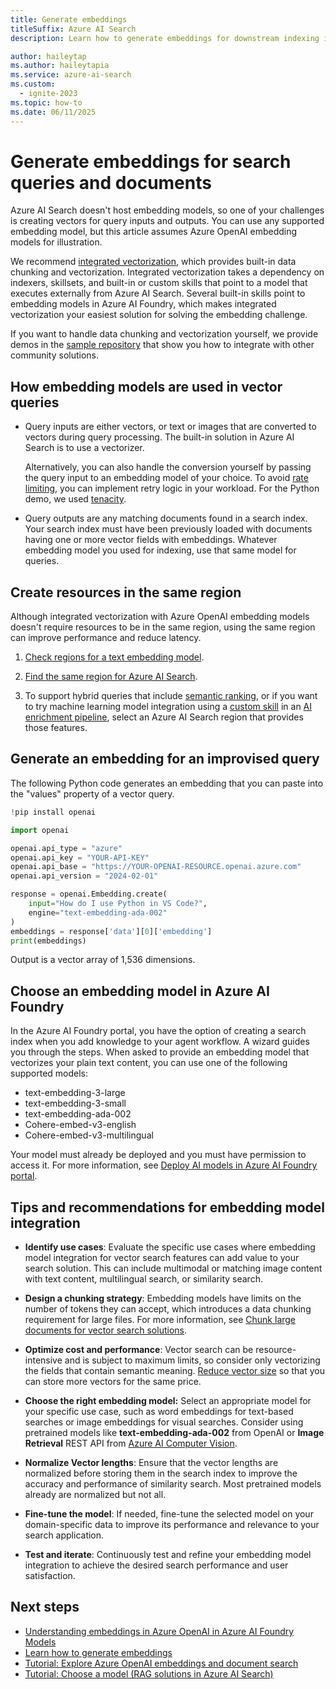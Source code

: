 ```yaml
---
title: Generate embeddings
titleSuffix: Azure AI Search
description: Learn how to generate embeddings for downstream indexing into an Azure AI Search index.

author: haileytap
ms.author: haileytapia
ms.service: azure-ai-search
ms.custom:
  - ignite-2023
ms.topic: how-to
ms.date: 06/11/2025
---
```


# Generate embeddings for search queries and documents

Azure AI Search doesn't host embedding models, so one of your challenges is creating vectors for query inputs and outputs. You can use any supported embedding model, but this article assumes Azure OpenAI embedding models for illustration.

We recommend [integrated vectorization](vector-search-integrated-vectorization.md), which provides built-in data chunking and vectorization. Integrated vectorization takes a dependency on indexers, skillsets, and built-in or custom skills that point to a model that executes externally from Azure AI Search. Several built-in skills point to embedding models in Azure AI Foundry, which makes integrated vectorization your easiest solution for solving the embedding challenge.

If you want to handle data chunking and vectorization yourself, we provide demos in the [sample repository](https://github.com/Azure/azure-search-vector-samples/tree/main) that show you how to integrate with other community solutions.

## How embedding models are used in vector queries

+ Query inputs are either vectors, or text or images that are converted to vectors during query processing. The built-in solution in Azure AI Search is to use a vectorizer. 

  Alternatively, you can also handle the conversion yourself by passing the query input to an embedding model of your choice. To avoid [rate limiting](/azure/ai-services/openai/quotas-limits), you can implement retry logic in your workload. For the Python demo, we used [tenacity](https://pypi.org/project/tenacity/).

+ Query outputs are any matching documents found in a search index. Your search index must have been previously loaded with documents having one or more vector fields with embeddings. Whatever embedding model you used for indexing, use that same model for queries.

## Create resources in the same region

Although integrated vectorization with Azure OpenAI embedding models doesn't require resources to be in the same region, using the same region can improve performance and reduce latency.

1. [Check regions for a text embedding model](/azure/ai-services/openai/concepts/models#model-summary-table-and-region-availability).

1. [Find the same region for Azure AI Search](search-region-support.md). 

1. To support hybrid queries that include [semantic ranking](semantic-how-to-query-request.md), or if you want to try machine learning model integration using a [custom skill](cognitive-search-custom-skill-interface.md) in an [AI enrichment pipeline](cognitive-search-concept-intro.md), select an Azure AI Search region that provides those features.

## Generate an embedding for an improvised query

The following Python code generates an embedding that you can paste into the "values" property of a vector query.

```python
!pip install openai

import openai

openai.api_type = "azure"
openai.api_key = "YOUR-API-KEY"
openai.api_base = "https://YOUR-OPENAI-RESOURCE.openai.azure.com"
openai.api_version = "2024-02-01"

response = openai.Embedding.create(
    input="How do I use Python in VS Code?",
    engine="text-embedding-ada-002"
)
embeddings = response['data'][0]['embedding']
print(embeddings)
```

Output is a vector array of 1,536 dimensions.

## Choose an embedding model in Azure AI Foundry

In the Azure AI Foundry portal, you have the option of creating a search index when you add knowledge to your agent workflow. A wizard guides you through the steps. When asked to provide an embedding model that vectorizes your plain text content, you can use one of the following supported models:

+ text-embedding-3-large
+ text-embedding-3-small
+ text-embedding-ada-002
+ Cohere-embed-v3-english
+ Cohere-embed-v3-multilingual

Your model must already be deployed and you must have permission to access it. For more information, see [Deploy AI models in Azure AI Foundry portal](/azure/ai-foundry/concepts/deployments-overview).

## Tips and recommendations for embedding model integration

+ **Identify use cases**: Evaluate the specific use cases where embedding model integration for vector search features can add value to your search solution. This can include multimodal or matching image content with text content, multilingual search, or similarity search.

+ **Design a chunking strategy**: Embedding models have limits on the number of tokens they can accept, which introduces a data chunking requirement for large files. For more information, see [Chunk large documents for vector search solutions](vector-search-how-to-chunk-documents.md).

+ **Optimize cost and performance**: Vector search can be resource-intensive and is subject to maximum limits, so consider only vectorizing the fields that contain semantic meaning. [Reduce vector size](vector-search-how-to-configure-compression-storage.md) so that you can store more vectors for the same price.

+ **Choose the right embedding model:** Select an appropriate model for your specific use case, such as word embeddings for text-based searches or image embeddings for visual searches. Consider using pretrained models like **text-embedding-ada-002** from OpenAI or **Image Retrieval** REST API from [Azure AI Computer Vision](/azure/ai-services/computer-vision/how-to/image-retrieval).

+ **Normalize Vector lengths**: Ensure that the vector lengths are normalized before storing them in the search index to improve the accuracy and performance of similarity search. Most pretrained models already are normalized but not all. 

+ **Fine-tune the model**: If needed, fine-tune the selected model on your domain-specific data to improve its performance and relevance to your search application.

+ **Test and iterate**: Continuously test and refine your embedding model integration to achieve the desired search performance and user satisfaction.

## Next steps

+ [Understanding embeddings in Azure OpenAI in Azure AI Foundry Models](/azure/ai-services/openai/concepts/understand-embeddings)
+ [Learn how to generate embeddings](/azure/ai-services/openai/how-to/embeddings?tabs=console)
+ [Tutorial: Explore Azure OpenAI embeddings and document search](/azure/ai-services/openai/tutorials/embeddings?tabs=command-line)
+ [Tutorial: Choose a model (RAG solutions in Azure AI Search)](tutorial-rag-build-solution-models.md)
